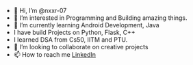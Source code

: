 - 👋 Hi, I’m @nxxr-07
- 👀 I’m interested in Programming and Building amazing things.
- 🌱 I’m currently learning Android Development, Java
- I have build Projects on Python, Flask, C++
- I learned DSA from Cs50, IITM and PTU.
- 💞️ I’m looking to collaborate on creative projects
- 📫 How to reach me [LinkedIn](https://www.linkedin.com/in/arshnoor7)

<!---
nxxr-07/nxxr-07 is a ✨ special ✨ repository because its `README.md` (this file) appears on your GitHub profile.
You can click the Preview link to take a look at your changes.
--->
